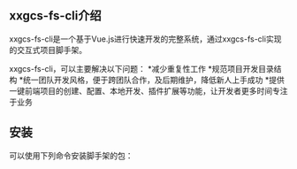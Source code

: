 ## xxgcs-fs-cli介绍
xxgcs-fs-cli是一个基于Vue.js进行快速开发的完整系统，通过xxgcs-fs-cli实现的交互式项目脚手架。

xxgcs-fs-cli，可以主要解决以下问题：
*减少重复性工作
*规范项目开发目录结构
*统一团队开发风格，便于跨团队合作，及后期维护，降低新人上手成功
*提供一键前端项目的创建、配置、本地开发、插件扩展等功能，让开发者更多时间专注于业务

## 安装
可以使用下列命令安装脚手架的包：
